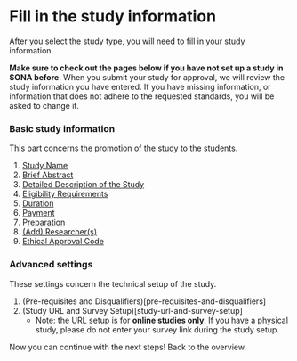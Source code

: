 
# Fill in the study information

After you select the study type, you will need to fill in your study information.

**Make sure to check out the pages below if you have not set up a study in SONA before**. When you submit your study for approval, we will review the study information you have entered. If you have missing information, or information that does not adhere to the requested standards, you will be asked to change it.

### Basic study information

This part concerns the promotion of the study to the students.

1. [Study Name](study-name)
2. [Brief Abstract](brief-abstract)
3. [Detailed Description of the Study](detailed-description)
4. [Eligibility Requirements](eligibility-requirements)
5. [Duration](duration)
6. [Payment](payment)
7. [Preparation](preparation)
8. [(Add) Researcher(s)](add-researchers)
9. [Ethical Approval Code](ethical-approval)

### Advanced settings

These settings concern the technical setup of the study.

1. (Pre-requisites and Disqualifiers)[pre-requisites-and-disqualifiers]
2. (Study URL and Survey Setup)[study-url-and-survey-setup]
    - Note: the URL setup is for **online studies only**. If you have a physical study, please do not enter your survey link during the study setup.

Now you can continue with the next steps! Back to the overview.
